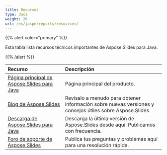 ```yaml
---
title: Recursos
type: docs
weight: 20
url: /es/jasperreports/resources/
---
```


{{% alert color="primary" %}} 

Esta tabla lista recursos técnicos importantes de Aspose.Slides para Java. 

{{% /alert %}} 

|**Recurso**|**Descripción**|
| :- | :- |
|[Página principal de Aspose.Slides para Java](https://products.aspose.com/slides/jasperreports/)|Página principal del producto.|
|[Blog de Aspose.Slides](https://blog.aspose.com/category/slides/)|Revísalo a menudo para obtener información sobre nuevas versiones y consejos útiles sobre Aspose.Slides.|
|[Descarga de Aspose.Slides para Java](https://downloads.aspose.com/slides/jasperreport)|Descarga la última versión de Aspose.Slides desde aquí. Publicamos con frecuencia.|
|[Foro de soporte de Aspose.Slides](https://forum.aspose.com/c/slides/11)|Publica tus preguntas y problemas aquí para una resolución rápida.|